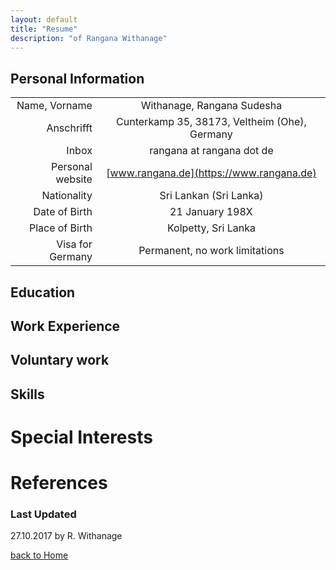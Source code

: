 ```yaml
---
layout: default
title: "Resume"
description: "of Rangana Withanage"
---
```


## Personal Information

|||
| ---:         |          :---: |
| Name, Vorname |  Withanage, Rangana Sudesha |
| Anschrifft | Cunterkamp 35, 38173, Veltheim (Ohe), Germany |
| Inbox | rangana at rangana dot de |
| Personal website | [www.rangana.de](https://www.rangana.de) |
| Nationality | Sri Lankan (Sri Lanka) |
| Date of Birth | 21 January 198X |
| Place of Birth  | Kolpetty, Sri Lanka |
| Visa for Germany | Permanent, no work limitations |

## Education

## Work Experience

## Voluntary work

## Skills

# Special Interests

# References


### Last Updated

27.10.2017 by R. Withanage

[back to Home](./)
